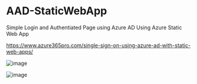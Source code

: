 # AAD-StaticWebApp
Simple Login and Authentiated Page using Azure AD Using Azure Static Web App

https://www.azure365pro.com/single-sign-on-using-azure-ad-with-static-web-apps/

![image](https://user-images.githubusercontent.com/115176309/208047098-a9495873-0525-4aa4-9d8b-2285d85304d0.png)

![image](https://user-images.githubusercontent.com/115176309/208047163-f23c33d6-e9e7-410e-b6b6-e40da217982d.png)
